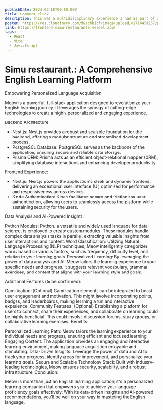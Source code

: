 ```yaml
---
publishDate: 2024-02-18T00:00:00Z
title: Comanda click.
description: This was a multidisciplinary experience I had as part of an incredible team when I was exploring No Country's dynamics.
poster: https://res.cloudinary.com/dwzcbbipf/image/upload/v1714458257/portfolio/utdzeofaah2dizzowoqr.png
link: https://frontend-simu-restaurante.vercel.app/
tags:
  - React
  - Vite
  - JavasScript
---
```


# Simu restaurant.: A Comprehensive English Learning Platform

Empowering Personalized Language Acquisition

Meow is a powerful, full-stack application designed to revolutionize your English learning journey. It leverages the synergy of cutting-edge technologies to create a highly personalized and engaging experience.

Backend Architecture:

* Nest.js: Nest.js provides a robust and scalable foundation for the backend, offering a modular structure and streamlined development process.
* PostgreSQL Database: PostgreSQL serves as the backbone of the application, ensuring secure and reliable data storage.
* Prisma ORM: Prisma acts as an efficient object-relational mapper (ORM), simplifying database interactions and enhancing developer productivity.


Frontend Experience:

* Next.js: Next.js powers the application's sleek and dynamic frontend, delivering an exceptional user interface (UI) optimized for performance and responsiveness across devices.
* Kinde Authentication: Kinde facilitates secure and frictionless user authentication, allowing users to seamlessly access the platform while sustaining security for the users.


Data Analysis and AI-Powered Insights:

Python Modules: Python, a versatile and widely used language for data science, is employed to create custom modules. These modules handle complex data analysis tasks in parallel, extracting valuable insights from user interactions and content.
Word Classification: Utilizing Natural Language Processing (NLP) techniques, Meow intelligently categorizes words based on various factors, such as frequency, difficulty level, and relation to your learning goals.
Personalized Learning: By leveraging the power of data analysis and AI, Meow tailors the learning experience to your specific needs and progress. It suggests relevant vocabulary, grammar exercises, and content that aligns with your learning style and goals.


Additional Features (to be confirmed):

Gamification: (Optional) Gamification elements can be integrated to boost user engagement and motivation. This might involve incorporating points, badges, and leaderboards, making learning a fun and interactive experience.
Community Features: (Optional) Establishing a platform for users to connect, share their experiences, and collaborate on learning could be highly beneficial. This could involve discussion forums, study groups, or collaborative learning exercises.
Benefits:

Personalized Learning Path: Meow tailors the learning experience to your individual needs and progress, ensuring efficient and focused learning.
Engaging Content: The application provides an engaging and interactive learning environment, making language acquisition enjoyable and stimulating.
Data-Driven Insights: Leverage the power of data and AI to track your progress, identify areas for improvement, and personalize your learning goals.
Secure and Scalable Technology Stack: Built with industry-leading technologies, Meow ensures security, scalability, and a robust infrastructure.
Conclusion:

Meow is more than just an English learning application; it's a personalized learning companion that empowers you to achieve your language proficiency goals effectively. With its data-driven insights and AI-powered recommendations, you'll be well on your way to mastering the English language.
